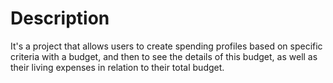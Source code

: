 # Description
It's a project that allows users to create spending profiles based on specific criteria with a budget, and then to see the details of this budget, as well as their living expenses in relation to their total budget.
